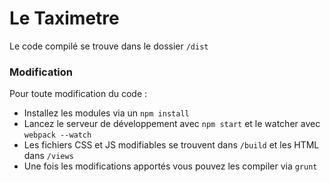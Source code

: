 # Le Taximetre
Le code compilé se  trouve dans le dossier `/dist`

### Modification
Pour toute modification du code :
* Installez les modules via un `npm install`
* Lancez le serveur de développement avec `npm start` et le watcher avec `webpack --watch`
* Les fichiers CSS et JS modifiables se trouvent dans `/build` et les HTML dans `/views`
* Une fois les modifications apportés vous pouvez les compiler via `grunt`

